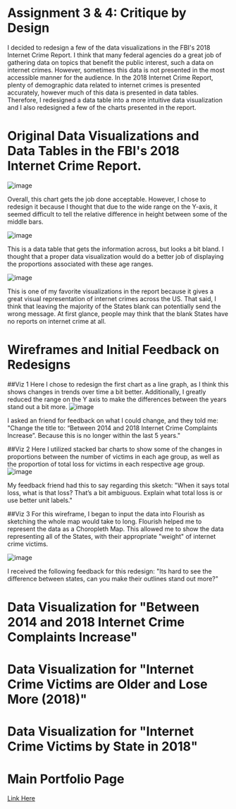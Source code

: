 # Assignment 3 & 4: Critique by Design

I decided to redesign a few of the data visualizations in the FBI's 2018 Internet Crime Report.
I think that many federal agencies do a great job of gathering data on topics that benefit the public interest, such a data on internet crimes.
However, sometimes this data is not presented in the most accessible manner for the audience.
In the 2018 Internet Crime Report, plenty of demographic data related to internet crimes is presented accurately, however much of this data is presented in data tables.
Therefore, I redesigned a data table into a more intuitive data visualization and I also redesigned a few of the charts presented in the report.

# Original Data Visualizations and Data Tables in the FBI's 2018 Internet Crime Report.

![image](https://user-images.githubusercontent.com/78768280/109448383-d5828480-7a13-11eb-886d-14f47156d4aa.png)

Overall, this chart gets the job done acceptable. However, I chose to redesign it because I thought that due to the wide range on the Y-axis, it seemed difficult to tell the relative difference in height between some of the middle bars. 


![image](https://user-images.githubusercontent.com/78768280/109448431-f77c0700-7a13-11eb-9273-33110f2926d9.png)

This is a data table that gets the information across, but looks a bit bland. I thought that a proper data visualization would do a better job of displaying the proportions associated with these age ranges. 


![image](https://user-images.githubusercontent.com/78768280/109448457-02369c00-7a14-11eb-8535-e3684cfc8558.png)

This is one of my favorite visualizations in the report because it gives a great visual representation of internet crimes across the US. That said, I think that leaving the majority of the States blank can potentially send the wrong message. At first glance, people may think that the blank States have no reports on internet crime at all. 


#  Wireframes and Initial Feedback on Redesigns

##Viz 1
Here I chose to redesign the first chart as a line graph, as I think this shows changes in trends over time a bit better. Additionally, I greatly reduced the range on the Y axis to make the differences between the years stand out a bit more. 
![image](https://user-images.githubusercontent.com/78768280/109447715-4b85ec00-7a12-11eb-8a67-2f4467691ede.png)

I asked an friend for feedback on what I could change, and they told me: "Change the title to: “Between 2014 and 2018 Internet Crime Complaints Increase”.
Because this is no longer within the last 5 years." 

##Viz 2
Here I utilized stacked bar charts to show some of the changes in proportions between the number of victims in each age group, as well as the proportion of total loss for victims in each respective age group. 
![image](https://user-images.githubusercontent.com/78768280/109447853-addeec80-7a12-11eb-94ca-de703f29db9b.png)

My feedback friend had this to say regarding this sketch: "When it says total loss, what is that loss? That’s a bit ambiguous. 
Explain what total loss is or use better unit labels." 


##Viz 3
For this wireframe, I began to input the data into Flourish as sketching the whole map would take to long. Flourish helped me to represent the data as a Choropleth Map.
This allowed me to show the data representing all of the States, with their appropriate "weight" of internet crime victims. 

![image](https://user-images.githubusercontent.com/78768280/109447892-c818ca80-7a12-11eb-8f17-83c1d266d4c0.png)

I received the following feedback for this redesign: "Its hard to see the difference between states, can you make their outlines stand out more?"

#  Data Visualization for "Between 2014 and 2018 Internet Crime Complaints Increase"
<div class="flourish-embed flourish-chart" data-src="visualisation/5423022"><script src="https://public.flourish.studio/resources/embed.js"></script></div>


#  Data Visualization for "Internet Crime Victims are Older and Lose More (2018)"
<div class="flourish-embed flourish-chart" data-src="visualisation/5422611"><script src="https://public.flourish.studio/resources/embed.js"></script></div>


#  Data Visualization for "Internet Crime Victims by State in 2018"

<div class="flourish-embed flourish-map" data-src="visualisation/5359949"><script src="https://public.flourish.studio/resources/embed.js"></script></div>


# Main Portfolio Page
[Link Here](/README.md)

